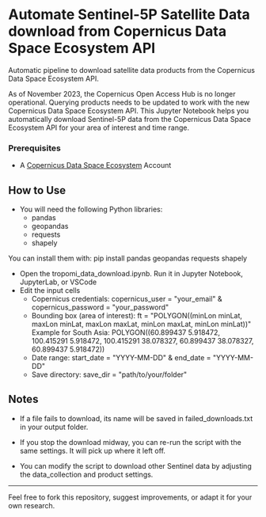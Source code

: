 # Automate Sentinel-5P Satellite Data download from Copernicus Data Space Ecosystem API
Automatic pipeline to download satellite data products from the Copernicus Data Space Ecosystem API.

As of November 2023, the Copernicus Open Access Hub is no longer operational. Querying products needs to be updated to work with the new Copernicus Data Space Ecosystem API. 
This Jupyter Notebook helps you automatically download Sentinel-5P data from the Copernicus Data Space Ecosystem API for your area of interest and time range.

### Prerequisites
- A [Copernicus Data Space Ecosystem](https://identity.dataspace.copernicus.eu/auth/realms/CDSE/protocol/openid-connect/auth?client_id=account-console&redirect_uri=https%3A%2F%2Fidentity.dataspace.copernicus.eu%2Fauth%2Frealms%2FCDSE%2Faccount%2F%23%2Fpersonal-info&state=429ad7b1-20eb-4d43-97ad-3d2f4f5c30df&response_mode=fragment&response_type=code&scope=openid&nonce=389a47fd-8799-496c-8a93-60d427180edc&code_challenge=aq-4zNXzwYqxWCAdbsOb8dbct55FCaIACWLO7gFY3J4&code_challenge_method=S256) Account

## How to Use 
- You will need the following Python libraries:
   - pandas
   - geopandas
   - requests
   - shapely
 
You can install them with: 
pip install pandas geopandas requests shapely

- Open the tropomi_data_download.ipynb. Run it in Jupyter Notebook, JupyterLab, or VSCode
- Edit the input cells
   - Copernicus credentials: copernicus_user = "your_email"   & copernicus_password = "your_password"
   - Bounding box (area of interest): ft = "POLYGON((minLon minLat, maxLon minLat, maxLon maxLat, minLon maxLat, minLon minLat))"
     Example for South Asia: POLYGON((60.899437 5.918472, 100.415291 5.918472, 100.415291 38.078327, 60.899437 38.078327, 60.899437 5.918472))
   - Date range:   start_date = "YYYY-MM-DD"  &  end_date = "YYYY-MM-DD"
   - Save directory: save_dir = "path/to/your/folder"
 
## Notes 

- If a file fails to download, its name will be saved in failed_downloads.txt in your output folder.

- If you stop the download midway, you can re-run the script with the same settings. It will pick up where it left off.

- You can modify the script to download other Sentinel data by adjusting the data_collection and product settings.

---

Feel free to fork this repository, suggest improvements, or adapt it for your own research.
  

